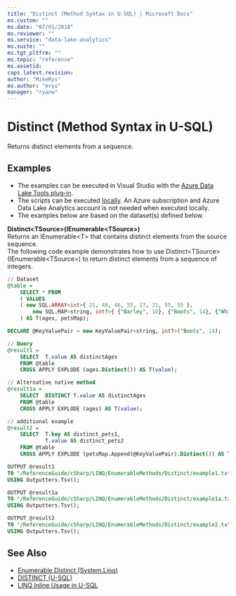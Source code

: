 ```yaml
---
title: "Distinct (Method Syntax in U-SQL) | Microsoft Docs"
ms.custom: ""
ms.date: "07/01/2018"
ms.reviewer: ""
ms.service: "data-lake-analytics"
ms.suite: ""
ms.tgt_pltfrm: ""
ms.topic: "reference"
ms.assetid: 
caps.latest.revision: 
author: "MikeRys"
ms.author: "mrys"
manager: "ryanw"
---
```


# Distinct (Method Syntax in U-SQL)
Returns distinct elements from a sequence.

## Examples
- The examples can be executed in Visual Studio with the [Azure Data Lake Tools plug-in](https://www.microsoft.com/download/details.aspx?id=49504).  
- The scripts can be executed [locally](https://docs.microsoft.com/azure/data-lake-analytics/data-lake-analytics-data-lake-tools-get-started#run-u-sql-locally).  An Azure subscription and Azure Data Lake Analytics account is not needed when executed locally.
- The examples below are based on the dataset(s) defined below.

**Distinct\<TSource>(IEnumerable\<TSource>)**  
Returns an IEnumerable\<T> that contains distinct elements from the source sequence.  
The following code example demonstrates how to use Distinct\<TSource>(IEnumerable\<TSource>) to return distinct elements from a sequence of integers.
```sql
// Dataset
@table = 
    SELECT * FROM 
    ( VALUES
    ( new SQL.ARRAY<int>{ 21, 46, 46, 55, 17, 21, 55, 55 },
        new SQL.MAP<string, int?>{ {"Barley", 10}, {"Boots", 14}, {"Whiskers", 6} })
    ) AS T(ages, petsMap);

DECLARE @KeyValuePair = new KeyValuePair<string, int?>("Boots", 14);

// Query
@result1 = 
    SELECT  T.value AS distinctAges
    FROM @table
    CROSS APPLY EXPLODE (ages.Distinct()) AS T(value);

// Alternative native method
@result1a = 
    SELECT  DISTINCT T.value AS distinctAges
    FROM @table
    CROSS APPLY EXPLODE (ages) AS T(value);

// additional example
@result2 = 
    SELECT  T.key AS distinct_pets1, 
            T.value AS distinct_pets2
    FROM @table
    CROSS APPLY EXPLODE (petsMap.Append(@KeyValuePair).Distinct()) AS T(key, value);

OUTPUT @result1
TO "/ReferenceGuide/cSharp/LINQ/EnumerableMethods/Distinct/example1.txt"
USING Outputters.Tsv();

OUTPUT @result1a
TO "/ReferenceGuide/cSharp/LINQ/EnumerableMethods/Distinct/example1a.txt"
USING Outputters.Tsv();

OUTPUT @result2
TO "/ReferenceGuide/cSharp/LINQ/EnumerableMethods/Distinct/example2.txt"
USING Outputters.Tsv();
```

## See Also
* [Enumerable.Distinct (System.Linq)](https://docs.microsoft.com/dotnet/api/system.linq.enumerable.distinct)
* [DISTINCT (U-SQL)](select-clause-u-sql.md#dist)
* [LINQ Inline Usage in U-SQL](linq-inline-usage-in-u-sql.md)